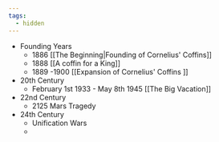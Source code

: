 ```yaml
---
tags:
  - hidden
---
```

- Founding Years
	- 1886 [[The  Beginning|Founding of Cornelius' Coffins]]
	- 1888 [[A coffin for a King]]
	- 1889 -1900 [[Expansion of Cornelius' Coffins ]]
- 20th Century 
	- February 1st 1933 - May 8th 1945 [[The Big Vacation]]
- 22nd Century
	- 2125 Mars Tragedy
- 24th Century
	- Unification Wars
	- 